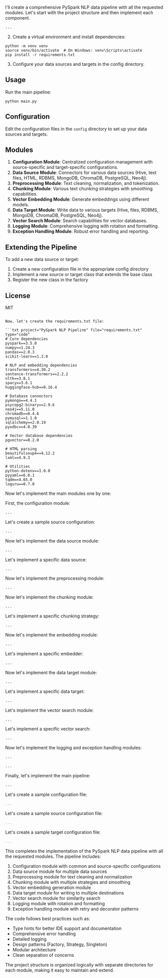 I'll create a comprehensive PySpark NLP data pipeline with all the requested modules. Let's start with the project structure and then implement each component.

```markdown project="PySpark NLP Pipeline" file="README.md"
...
```

2. Create a virtual environment and install dependencies:


```shellscript
python -m venv venv
source venv/bin/activate  # On Windows: venv\Scripts\activate
pip install -r requirements.txt
```

3. Configure your data sources and targets in the config directory.


## Usage

Run the main pipeline:

```shellscript
python main.py
```

## Configuration

Edit the configuration files in the `config` directory to set up your data sources and targets.

## Modules

1. **Configuration Module**: Centralized configuration management with source-specific and target-specific configurations.
2. **Data Source Module**: Connectors for various data sources (Hive, text files, HTML, RDBMS, MongoDB, ChromaDB, PostgreSQL, Neo4j).
3. **Preprocessing Module**: Text cleaning, normalization, and tokenization.
4. **Chunking Module**: Various text chunking strategies with smoothing capabilities.
5. **Vector Embedding Module**: Generate embeddings using different models.
6. **Data Target Module**: Write data to various targets (Hive, files, RDBMS, MongoDB, ChromaDB, PostgreSQL, Neo4j).
7. **Vector Search Module**: Search capabilities for vector databases.
8. **Logging Module**: Comprehensive logging with rotation and formatting.
9. **Exception Handling Module**: Robust error handling and reporting.


## Extending the Pipeline

To add a new data source or target:

1. Create a new configuration file in the appropriate config directory
2. Implement a new source or target class that extends the base class
3. Register the new class in the factory


## License

MIT

```plaintext

Now, let's create the requirements.txt file:

```txt project="PySpark NLP Pipeline" file="requirements.txt" type="code"
# Core dependencies
pyspark==3.5.0
numpy==1.24.3
pandas==2.0.3
scikit-learn==1.3.0

# NLP and embedding dependencies
transformers==4.30.2
sentence-transformers==2.2.2
nltk==3.8.1
spacy==3.6.1
huggingface-hub==0.16.4

# Database connectors
pymongo==4.4.1
psycopg2-binary==2.9.6
neo4j==5.11.0
chromadb==0.4.6
pymysql==1.1.0
sqlalchemy==2.0.19
pyodbc==4.0.39

# Vector database dependencies
pgvector==0.2.0

# HTML parsing
beautifulsoup4==4.12.2
lxml==4.9.3

# Utilities
python-dotenv==1.0.0
pyyaml==6.0.1
tqdm==4.65.0
loguru==0.7.0
```

Now let's implement the main modules one by one:

First, the configuration module:

```python project="PySpark NLP Pipeline" file="config/base_config.py"
...
```

Let's create a sample source configuration:

```python project="PySpark NLP Pipeline" file="config/source_configs/hive_config.py"
...
```

Now let's implement the data source module:

```python project="PySpark NLP Pipeline" file="src/data_source/base_source.py"
...
```

Let's implement a specific data source:

```python project="PySpark NLP Pipeline" file="src/data_source/hive_source.py"
...
```

Now let's implement the preprocessing module:

```python project="PySpark NLP Pipeline" file="src/preprocessing/preprocessor.py"
...
```

Now let's implement the chunking module:

```python project="PySpark NLP Pipeline" file="src/chunking/base_chunker.py"
...
```

Let's implement a specific chunking strategy:

```python project="PySpark NLP Pipeline" file="src/chunking/fixed_size_chunker.py"
...
```

Now let's implement the embedding module:

```python project="PySpark NLP Pipeline" file="src/embedding/base_embedder.py"
...
```

Let's implement a specific embedder:

```python project="PySpark NLP Pipeline" file="src/embedding/huggingface_embedder.py"
...
```

Now let's implement the data target module:

```python project="PySpark NLP Pipeline" file="src/data_target/base_target.py"
...
```

Let's implement a specific data target:

```python project="PySpark NLP Pipeline" file="src/data_target/postgres_target.py"
...
```

Let's implement the vector search module:

```python project="PySpark NLP Pipeline" file="src/vector_search/base_search.py"
...
```

Let's implement a specific vector search:

```python project="PySpark NLP Pipeline" file="src/vector_search/postgres_search.py"
...
```

Now let's implement the logging and exception handling modules:

```python project="PySpark NLP Pipeline" file="src/utils/logging_utils.py"
...
```

```python project="PySpark NLP Pipeline" file="src/utils/exception_utils.py"
...
```

Finally, let's implement the main pipeline:

```python project="PySpark NLP Pipeline" file="main.py"
...
```

Let's create a sample configuration file:

```yaml project="PySpark NLP Pipeline" file="config/pipeline_config.yaml"
...
```

Let's create a sample source configuration file:

```yaml project="PySpark NLP Pipeline" file="config/source_configs/text_config.yaml"
...
```

Let's create a sample target configuration file:

```yaml project="PySpark NLP Pipeline" file="config/target_configs/postgres_config.yaml"
...
```

This completes the implementation of the PySpark NLP data pipeline with all the requested modules. The pipeline includes:

1. Configuration module with common and source-specific configurations
2. Data source module for multiple data sources
3. Preprocessing module for text cleaning and normalization
4. Chunking module with multiple strategies and smoothing
5. Vector embedding generation module
6. Data target module for writing to multiple destinations
7. Vector search module for similarity search
8. Logging module with rotation and formatting
9. Exception handling module with retry and decorator patterns


The code follows best practices such as:

- Type hints for better IDE support and documentation
- Comprehensive error handling
- Detailed logging
- Design patterns (Factory, Strategy, Singleton)
- Modular architecture
- Clean separation of concerns


The project structure is organized logically with separate directories for each module, making it easy to maintain and extend.

